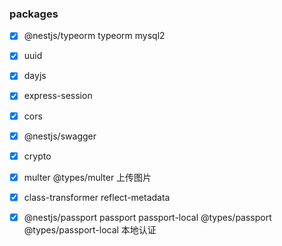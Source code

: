 ### packages

- [x] @nestjs/typeorm typeorm mysql2
- [x] uuid
- [x] dayjs
- [x] express-session
- [x] cors
- [x] @nestjs/swagger
- [x] crypto
- [x] multer @types/multer 上传图片
- [x] class-transformer reflect-metadata
- [x] @nestjs/passport passport passport-local  @types/passport @types/passport-local 本地认证



